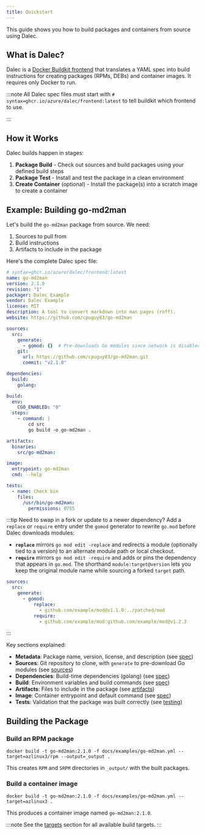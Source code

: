 ```yaml
---
title: Quickstart
---
```


This guide shows you how to build packages and containers from source using Dalec.

## What is Dalec?

Dalec is a [Docker Buildkit frontend](https://docs.docker.com/build/buildkit/frontend/) that translates a YAML spec into build instructions for creating packages (RPMs, DEBs) and container images. It requires only Docker to run.

:::note
All Dalec spec files must start with `# syntax=ghcr.io/azure/dalec/frontend:latest` to tell buildkit which frontend to use.

:::


## How it Works

Dalec builds happen in stages:

1. **Package Build** - Check out sources and build packages using your defined build steps
1. **Package Test** - Install and test the package in a clean environment
1. **Create Container** (optional) - Install the package(s) into a scratch image to create a container


## Example: Building go-md2man

Let's build the `go-md2man` package from source. We need:

1. Sources to pull from
2. Build instructions
3. Artifacts to include in the package

Here's the complete Dalec spec file:

```yaml
# syntax=ghcr.io/azure/dalec/frontend:latest
name: go-md2man
version: 2.1.0
revision: "1"
packager: Dalec Example
vendor: Dalec Example
license: MIT
description: A tool to convert markdown into man pages (roff).
website: https://github.com/cpuguy83/go-md2man

sources:
  src:
    generate:
      - gomod: {}  # Pre-downloads Go modules since network is disabled during build
    git:
      url: https://github.com/cpuguy83/go-md2man.git
      commit: "v2.1.0"

dependencies:
  build:
    golang:

build:
  env:
    CGO_ENABLED: "0"
  steps:
    - command: |
        cd src
        go build -o go-md2man .

artifacts:
  binaries:
    src/go-md2man:

image:
  entrypoint: go-md2man
  cmd: --help

tests:
  - name: Check bin
    files:
      /usr/bin/go-md2man:
        permissions: 0755
```

:::tip
Need to swap in a fork or update to a newer dependency? Add a `replace` or `require` entry under the `gomod` generator to rewrite `go.mod` before Dalec downloads modules:

- **`replace`** mirrors `go mod edit -replace` and redirects a module (optionally tied to a version) to an alternate module path or local checkout.
- **`require`** mirrors `go mod edit -require` and adds or pins the dependency that appears in `go.mod`. The shorthand `module:target@version` lets you keep the original module name while sourcing a forked `target` path.

```yaml
sources:
  src:
    generate:
      - gomod:
          replace:
            - github.com/example/mod@v1.1.0:../patched/mod
          require:
            - github.com/example/mod:github.com/example/mod@v1.2.3
```

:::

Key sections explained:

- **Metadata**: Package name, version, license, and description (see [spec](spec.md))
- **Sources**: Git repository to clone, with `generate` to pre-download Go modules (see [sources](sources.md))
- **Dependencies**: Build-time dependencies (golang) (see [spec](spec.md#dependencies))
- **Build**: Environment variables and build commands (see [spec](spec.md#build-section))
- **Artifacts**: Files to include in the package (see [artifacts](artifacts.md))
- **Image**: Container entrypoint and default command (see [spec](spec.md#image-section))
- **Tests**: Validation that the package was built correctly (see [testing](testing.md))

## Building the Package

### Build an RPM package

```shell
docker build -t go-md2man:2.1.0 -f docs/examples/go-md2man.yml --target=azlinux3/rpm --output=_output .
```

This creates `RPM` and `SRPM` directories in `_output/` with the built packages.

### Build a container image

```shell
docker build -t go-md2man:2.1.0 -f docs/examples/go-md2man.yml --target=azlinux3 .
```

This produces a container image named `go-md2man:2.1.0`.

:::note
See the [targets](targets.md) section for all available build targets.
:::
